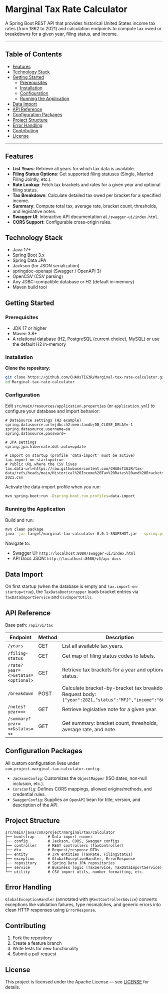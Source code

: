 # Marginal Tax Rate Calculator

A Spring Boot REST API that provides historical United States income tax rates (from 1862 to 2021) and calculation endpoints to compute tax owed or breakdowns for a given year, filing status, and income.

---

## Table of Contents

- [Features](#features)
- [Technology Stack](#technology-stack)
- [Getting Started](#getting-started)
    - [Prerequisites](#prerequisites)
    - [Installation](#installation)
    - [Configuration](#configuration)
    - [Running the Application](#running-the-application)
- [Data Import](#data-import)
- [API Reference](#api-reference)
- [Configuration Packages](#configuration-packages)
- [Project Structure](#project-structure)
- [Error Handling](#error-handling)
- [Contributing](#contributing)
- [License](#license)

---

## Features

- **List Years**: Retrieve all years for which tax data is available.
- **Filing Status Options**: Get supported filing statuses (Single, Married Filing Jointly, etc.).
- **Rate Lookup**: Fetch tax brackets and rates for a given year and optional filing status.
- **Tax Breakdown**: Calculate detailed tax owed per bracket for a specified income.
- **Summary**: Compute total tax, average rate, bracket count, thresholds, and legislative notes.
- **Swagger UI**: Interactive API documentation at `/swagger-ui/index.html`.
- **CORS Support**: Configurable cross-origin rules.

## Technology Stack

- Java 17+
- Spring Boot 3.x
- Spring Data JPA
- Jackson (for JSON serialization)
- springdoc-openapi (Swagger / OpenAPI 3)
- OpenCSV (CSV parsing)
- Any JDBC-compatible database or H2 (default in-memory)
- Maven build tool

## Getting Started

### Prerequisites

- JDK 17 or higher
- Maven 3.8+
- A relational database (H2, PostgreSQL (current choice), MySQL) or use the default H2 in-memory

### Installation

**Clone the repository**:

   ```bash
   git clone https://github.com/CHA0sTIG3R/Marginal-tax-rate-calculator.git
   cd Marginal-tax-rate-calculator
   ```

### Configuration

Edit `src/main/resources/application.properties` (or `application.yml`) to configure your database and import behavior:

```properties
# DataSource settings (H2 example)
spring.datasource.url=jdbc:h2:mem:taxdb;DB_CLOSE_DELAY=-1
spring.datasource.username=sa
spring.datasource.password=

# JPA settings
spring.jpa.hibernate.ddl-auto=update

# Import on startup (profile 'data-import' must be active)
tax.import-on-startup=true
# Public URL where the CSV lives
tax.data-url=https://raw.githubusercontent.com/CHA0sTIG3R/tax-data/refs/heads/main/Historical%20Income%20Tax%20Rates%20and%20Brackets%2C%201862-2021.csv
```

Activate the data-import profile when you run:

```bash
mvn spring-boot:run -Dspring-boot.run.profiles=data-import
```

### Running the Application

Build and run:

```bash
mvn clean package
java -jar target/marginal-tax-calculator-0.0.1-SNAPSHOT.jar --spring.profiles.active=data-import
```

Navigate to:

- Swagger UI: `http://localhost:8080/swagger-ui/index.html`
- API Docs JSON: `http://localhost:8080/v3/api-docs`

## Data Import

On first startup (when the database is empty and `tax.import-on-startup=true`), the `TaxDataBootstrapper` loads bracket entries via `TaxDataImportService` and `CsvImportUtils`.

## API Reference

Base path: `/api/v1/tax`

| Endpoint                          | Method | Description                                                                                               |
|-----------------------------------|--------|-----------------------------------------------------------------------------------------------------------|
| `/years`                          | GET    | List all available tax years.                                                                             |
| `/filing-status`                  | GET    | Get map of filing status codes to labels.                                                                 |
| `/rate?year=<>&status=<optional>` | GET    | Retrieve tax brackets for a year and optional status.                                                     |
| `/breakdown`                      | POST   | Calculate bracket-by-bracket tax breakdown. Request body: `{"year":2021,"status":"MFJ","income":"60000"}` |
| `/notes?year=<>`                  | GET    | Retrieve legislative note for a given year.                                                               |
| `/summary?year=<>&status=<>`      | GET    | Get summary: bracket count, thresholds, average rate, and note.                                           |

## Configuration Packages

All custom configuration lives under `com.project.marginal.tax.calculator.config`:

- `JacksonConfig`: Customizes the `ObjectMapper` (ISO dates, non-null inclusion, etc.).
- `CorsConfig`: Defines CORS mappings, allowed origins/methods, and credential rules.
- `SwaggerConfig`: Supplies an `OpenAPI` bean for title, version, and description of the API.

## Project Structure

```
src/main/java/com/project/marginal/tax/calculator
├── bootstrap      # Data import runner
├── config         # Jackson, CORS, Swagger configs
├── controller     # REST controllers (TaxController)
├── dto            # Request/response DTOs
├── entity         # JPA entities (TaxRate, FilingStatus)
├── exception      # GlobalExceptionHandler, ErrorResponse
├── repository     # Spring Data JPA repositories
├── service        # Business logic (TaxService, TaxDataImportService)
└── utility        # CSV import utils, number formatting, etc.
```

## Error Handling

`GlobalExceptionHandler` (annotated with `@RestControllerAdvice`) converts exceptions like validation failures, type mismatches, and generic errors into clean HTTP responses using `ErrorResponse`.

## Contributing

1. Fork the repository
2. Create a feature branch
3. Write tests for new functionality
4. Submit a pull request

## License

This project is licensed under the Apache License — see [LICENSE](LICENSE) for details.

